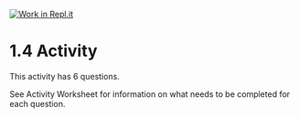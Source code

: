 [![Work in Repl.it](https://classroom.github.com/assets/work-in-replit-14baed9a392b3a25080506f3b7b6d57f295ec2978f6f33ec97e36a161684cbe9.svg)](https://classroom.github.com/online_ide?assignment_repo_id=3269868&assignment_repo_type=AssignmentRepo)
# 1.4 Activity

This activity has 6 questions.  

See Activity Worksheet for information on what needs to be completed for each question.